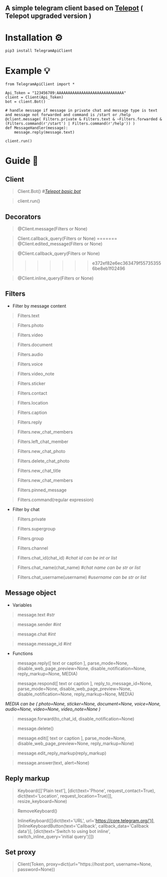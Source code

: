 ## A simple telegram client based on [Telepot](https://github.com/nickoala/telepot) ( Telepot upgraded version )

# Installation ⚙️
```
pip3 install TelegramApiClient
```

# Example 💡

```
from TelegramApiClient import *

Api_Token = "123456789:AAAAAAAAAAAAAAAAAAAAAAAAAAAAAA"
client = Client(Api_Token)
bot = client.Bot()

# handle message if message in private chat and message type is text and message not forwarded and command is /start or /help
@client.message( Filters.private & Filters.text & ~Filters.forwarded & (Filters.command(r'/start') | Filters.command(r'/help')) )
def MessageHandler(message):
    message.reply(message.text)

client.run()

```


# Guide 📙


## Client
> Client.Bot() #*[Telepot basic bot](https://telepot.readthedocs.io/en/latest/reference.html#basic-bot)*

> client.run()

## Decorators
> @Client.message(Filters or None)

> Client.callback_query(Filters or None)
=======
> @Client.edited_message(Filters or None)

> @Client.callback_query(Filters or None)
>>>>>>> e372ef82e6ec363479f557353556be8eb1f02496

> @Client.inline_query(Filters or None)

## Filters
- Filter by message content

> Filters.text

> Filters.photo

> Filters.video

> Filters.document

> Filters.audio

> Filters.voice

> Filters.video_note

> Filters.sticker

> Filters.contact

> Filters.location

> Filters.caption

> Filters.reply

> Filters.new_chat_members

> Filters.left_chat_member

> Filters.new_chat_photo

> Filters.delete_chat_photo

> Filters.new_chat_title

> Filters.new_chat_members

> Filters.pinned_message

> Filters.command(regular expression)

- Filter by chat

> Filters.private

> Filters.supergroup

> Filters.group

> Filters.channel

> Filters.chat_id(chat_id) #*chat id can be int or list*

> Filters.chat_name(chat_name) #*chat name can be str or list*

> Filters.chat_username(username) #*username can be str or list*

## Message object
- Variables

> message.text #*str*

> message.sender #*int*

> message.chat #*int*

> message.message_id #*int*

- Functions

> message.reply([ text or caption ], parse_mode=None, disable_web_page_preview=None, disable_notification=None, reply_markup=None, MEDIA)

> message.respond([ text or caption ], reply_to_message_id=None, parse_mode=None, disable_web_page_preview=None, disable_notification=None, reply_markup=None, MEDIA)

*MEDIA can be ( photo=None, sticker=None, document=None, voice=None, audio=None, video=None, video_note=None )*

> message.forward(to_chat_id, disable_notification=None)

> message.delete()

> message.edit([ text or caption ], parse_mode=None, disable_web_page_preview=None, reply_markup=None)

> message.edit_reply_markup(reply_markup)

> message.answer(text, alert=None)

## Reply markup
> Keyboard([['Plain text'],
           [dict(text='Phone', request_contact=True), dict(text='Location', request_location=True)]], resize_keyboard=None)

> RemoveKeyboard()

> InlineKeyboard([[dict(text='URL', url='https://core.telegram.org/')], [InlineKeyboardButton(text='Callback', callback_data='Callback data')], [dict(text='Switch to using bot inline', switch_inline_query='initial query')]])

## Set proxy
> Client(Token, proxy=dict(url="https://host:port, username=None, password=None))
